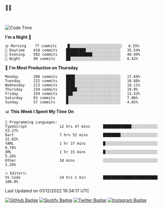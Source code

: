### 🤙🍺

<!-- <a href="https://github-readme-stats.vercel.app/api?username=hzak2xx&count_private=true&show_icons=true&theme=dracula">
  <img align="center" src="https://github-readme-stats.vercel.app/api?username=hzak2xx&count_private=true&show_icons=true&theme=dracula" />
</a>
</br> -->
</br>

<!--START_SECTION:waka-->
![Code Time](http://img.shields.io/badge/Code%20Time-2%2C037%20hrs%2025%20mins-blue)

**I'm a Night 🦉** 

```text
🌞 Morning    77 commits     █░░░░░░░░░░░░░░░░░░░░░░░░   6.55% 
🌆 Daytime    418 commits    █████████░░░░░░░░░░░░░░░░   35.54% 
🌃 Evening    582 commits    ████████████░░░░░░░░░░░░░   49.49% 
🌙 Night      99 commits     ██░░░░░░░░░░░░░░░░░░░░░░░   8.42%

```
📅 **I'm Most Productive on Thursday** 

```text
Monday       208 commits    ████░░░░░░░░░░░░░░░░░░░░░   17.69% 
Tuesday      222 commits    ████░░░░░░░░░░░░░░░░░░░░░   18.88% 
Wednesday    213 commits    ████░░░░░░░░░░░░░░░░░░░░░   18.11% 
Thursday     234 commits    █████░░░░░░░░░░░░░░░░░░░░   19.9% 
Friday       159 commits    ███░░░░░░░░░░░░░░░░░░░░░░   13.52% 
Saturday     83 commits     █░░░░░░░░░░░░░░░░░░░░░░░░   7.06% 
Sunday       57 commits     █░░░░░░░░░░░░░░░░░░░░░░░░   4.85%

```


📊 **This Week I Spent My Time On** 

```text
💬 Programming Languages: 
TypeScript               12 hrs 47 mins      █████████████░░░░░░░░░░░░   53.27% 
Dart                     7 hrs 52 mins       ████████░░░░░░░░░░░░░░░░░   32.82% 
YAML                     1 hr 37 mins        █░░░░░░░░░░░░░░░░░░░░░░░░   6.78% 
XML                      1 hr 15 mins        █░░░░░░░░░░░░░░░░░░░░░░░░   5.26% 
Other                    18 mins             ░░░░░░░░░░░░░░░░░░░░░░░░░   1.29%

🔥 Editors: 
VS Code                  24 hrs 1 min        █████████████████████████   100.0%

```


 Last Updated on 01/12/2022 19:34:17 UTC
<!--END_SECTION:waka-->

[![GitHub Badge](https://img.shields.io/badge/GitHub-100000?style=for-the-badge&logo=github&logoColor=white)](https://github.com/hzak2xx)
[![Spotify Badge](https://img.shields.io/badge/Spotify-1ED760?&style=for-the-badge&logo=spotify&logoColor=white)](https://open.spotify.com/user/uf90s6sbbh75a1mt44clkhkvf)
[![Twitter Badge](https://img.shields.io/badge/Twitter-1DA1F2?style=for-the-badge&logo=twitter&logoColor=white)](https://twitter.com/hzak2xx)
[![Instagram Badge](https://img.shields.io/badge/Instagram-E4405F?style=for-the-badge&logo=instagram&logoColor=white)](https://www.instagram.com/hzak2xx/)
